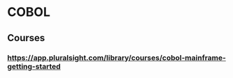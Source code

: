 # COBOL

## Courses
### https://app.pluralsight.com/library/courses/cobol-mainframe-getting-started
